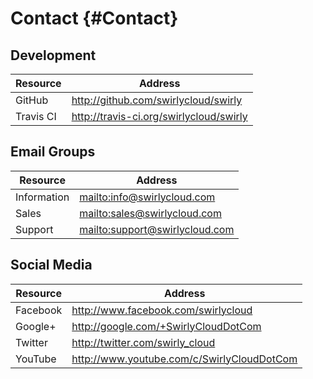 Contact {#Contact}
=======

Development
-----------

| Resource    | Address                                    |
| ----------- | ------------------------------             |
| GitHub      | <http://github.com/swirlycloud/swirly>    |
| Travis CI   | <http://travis-ci.org/swirlycloud/swirly> |

Email Groups
------------

| Resource    | Address                          |
| ----------- | ------------------------------   |
| Information | <mailto:info@swirlycloud.com>    |
| Sales       | <mailto:sales@swirlycloud.com>   |
| Support     | <mailto:support@swirlycloud.com> |

Social Media
------------

| Resource    | Address                                      |
| ----------- | ------------------------------               |
| Facebook    | <http://www.facebook.com/swirlycloud>        |
| Google+     | <http://google.com/+SwirlyCloudDotCom>       |
| Twitter     | <http://twitter.com/swirly_cloud>            |
| YouTube     | <http://www.youtube.com/c/SwirlyCloudDotCom> |
